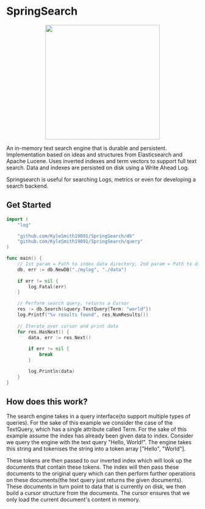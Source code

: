 # SpringSearch
<div align="center">
  <img width="300px" src="https://user-images.githubusercontent.com/29174023/210623428-3bbca6e5-245f-4b8c-8463-050b46521a07.png" />
</div>

An in-memory text search engine that is durable and persistent. Implementation based on ideas and structures from Elasticsearch and Apache Lucene. Uses
inverted indexes and term vectors to support full text search. Data and indexes are persisted on disk using a Write Ahead Log.

Springsearch is useful for searching Logs, metrics or even for developing a search backend.

## Get Started

```go
import (
    "log"

	"github.com/KyleSmith19091/SpringSearch/db"
    "github.com/KyleSmith19091/SpringSearch/query"
)

func main() {
    // 1st param = Path to index data directory, 2nd param = Path to directory where data should be stored
    db, err := db.NewDB("./mylog", "./data")
    
    if err != nil {
        log.Fatal(err)
    }

    // Perform search query, returns a Cursor
    res := db.Search(&query.TextQuery{Term: "world"})
    log.Printf("%v results found", res.NumResults())
    
    // Iterate over cursor and print data
    for res.HasNext() {
        data, err := res.Next() 
    
        if err != nil {
            break
        }

        log.Println(data)
    }
}
```

## How does this work?
The search engine takes in a query interface(to support multiple types of queries). For the sake of this example
we consider the case of the TextQuery, which has a single attribute called Term. For the sake of this example assume
the index has already been given data to index. Consider we query the engine with the text query "Hello, World!". The engine
takes this string and tokenises the string into a token array ["Hello", "World"].

These tokens are then passed to our inverted index which will look up the documents
that contain these tokens. The index will then pass these documents to the original
query which can then perform further operations on these documents(the text query just returns the given documents).
These documents in turn point to data that is currently on disk, we then  build a cursor structure from the documents.
The cursor ensures that we only load the current document's content in memory.
